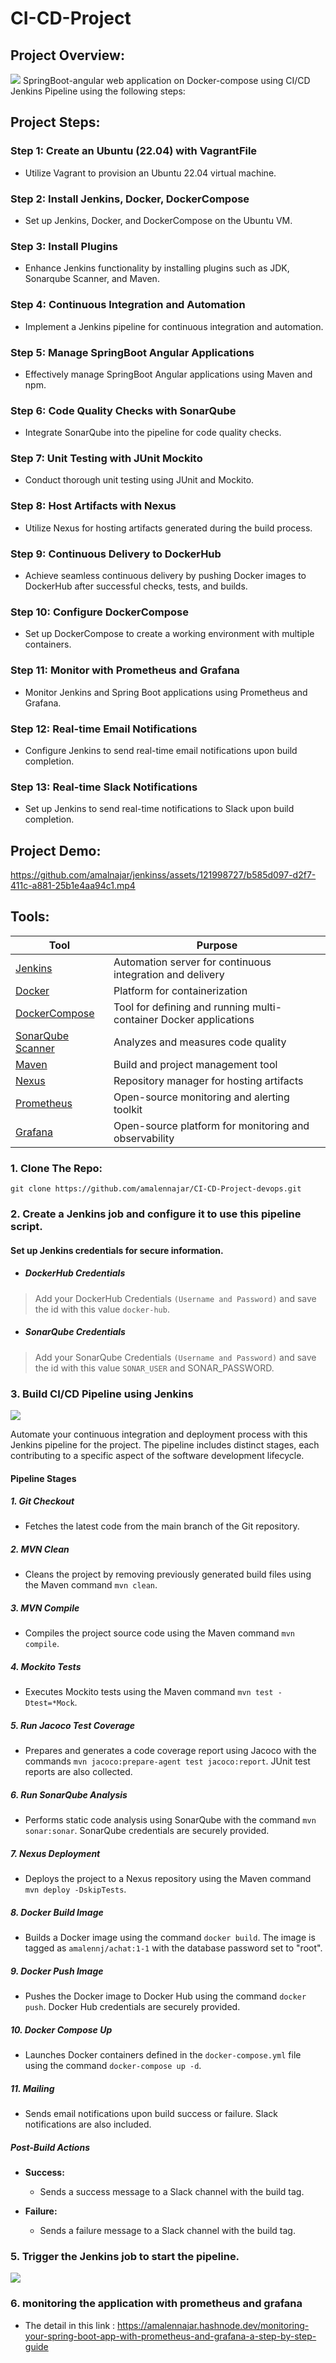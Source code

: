 # CI-CD-Project
## Project Overview:
![](https://github.com/amalennajar/CI-CD-Project-devops/blob/main/Screenshot/Architecture.png)
SpringBoot-angular web application on Docker-compose using CI/CD Jenkins Pipeline using the following steps:

## Project Steps:

### Step 1: Create an Ubuntu (22.04) with VagrantFile
- Utilize Vagrant to provision an Ubuntu 22.04 virtual machine.

### Step 2: Install Jenkins, Docker, DockerCompose
- Set up Jenkins, Docker, and DockerCompose on the Ubuntu VM.

### Step 3: Install Plugins
- Enhance Jenkins functionality by installing plugins such as JDK, Sonarqube Scanner, and Maven.

### Step 4: Continuous Integration and Automation
- Implement a Jenkins pipeline for continuous integration and automation.

### Step 5: Manage SpringBoot Angular Applications
- Effectively manage SpringBoot Angular applications using Maven and npm.

### Step 6: Code Quality Checks with SonarQube
- Integrate SonarQube into the pipeline for code quality checks.

### Step 7: Unit Testing with JUnit Mockito
- Conduct thorough unit testing using JUnit and Mockito.

### Step 8: Host Artifacts with Nexus
- Utilize Nexus for hosting artifacts generated during the build process.

### Step 9: Continuous Delivery to DockerHub
- Achieve seamless continuous delivery by pushing Docker images to DockerHub after successful checks, tests, and builds.

### Step 10: Configure DockerCompose
- Set up DockerCompose to create a working environment with multiple containers.

### Step 11: Monitor with Prometheus and Grafana
- Monitor Jenkins and Spring Boot applications using Prometheus and Grafana.

### Step 12: Real-time Email Notifications
- Configure Jenkins to send real-time email notifications upon build completion.

### Step 13: Real-time Slack Notifications
- Set up Jenkins to send real-time notifications to Slack upon build completion.

## Project Demo:

https://github.com/amalnajar/jenkinss/assets/121998727/b585d097-d2f7-411c-a881-25b1e4aa94c1.mp4


## Tools:
| Tool | Purpose |
| ------ | ------ |
| [Jenkins](https://www.jenkins.io) | Automation server for continuous integration and delivery |
| [Docker](https://www.docker.com) | Platform for containerization |
| [DockerCompose](https://docs.docker.com/compose) | Tool for defining and running multi-container Docker applications |
| [SonarQube Scanner](link-to-sonarqube) | Analyzes and measures code quality |
| [Maven](https://maven.apache.org) | Build and project management tool |
| [Nexus](https://www.sonatype.com/nexus/repository-oss) | Repository manager for hosting artifacts |
| [Prometheus](https://prometheus.io) | Open-source monitoring and alerting toolkit |
| [Grafana](https://grafana.com) | Open-source platform for monitoring and observability |


### 1. Clone The Repo:
```
git clone https://github.com/amalennajar/CI-CD-Project-devops.git
```
### 2. Create a Jenkins job and configure it to use this pipeline script.


#### Set up Jenkins credentials for secure information.

- ##### DockerHub Credentials
> Add your DockerHub Credentials `(Username and Password)` and save the id with this value `docker-hub`.
- ##### SonarQube Credentials
> Add your SonarQube Credentials `(Username and Password)` and save the id with this value `SONAR_USER` and SONAR_PASSWORD.


### 3. Build CI/CD Pipeline using Jenkins


![](https://github.com/amalennajar/CI-CD-Project-devops/blob/main/Screenshot/Pipeline.png)

Automate your continuous integration and deployment process with this Jenkins pipeline for the project. The pipeline includes distinct stages, each contributing to a specific aspect of the software development lifecycle.

#### Pipeline Stages

##### 1. Git Checkout
   - Fetches the latest code from the main branch of the Git repository.

##### 2. MVN Clean
   - Cleans the project by removing previously generated build files using the Maven command `mvn clean`.

##### 3. MVN Compile
   - Compiles the project source code using the Maven command `mvn compile`.

##### 4. Mockito Tests
   - Executes Mockito tests using the Maven command `mvn test -Dtest=*Mock`.

##### 5. Run Jacoco Test Coverage
   - Prepares and generates a code coverage report using Jacoco with the commands `mvn jacoco:prepare-agent test jacoco:report`. JUnit test reports are also collected.

##### 6. Run SonarQube Analysis
   - Performs static code analysis using SonarQube with the command `mvn sonar:sonar`. SonarQube credentials are securely provided.

##### 7. Nexus Deployment
   - Deploys the project to a Nexus repository using the Maven command `mvn deploy -DskipTests`.

##### 8. Docker Build Image
   - Builds a Docker image using the command `docker build`. The image is tagged as `amalennj/achat:1-1` with the database password set to "root".

##### 9. Docker Push Image
   - Pushes the Docker image to Docker Hub using the command `docker push`. Docker Hub credentials are securely provided.

##### 10. Docker Compose Up
   - Launches Docker containers defined in the `docker-compose.yml` file using the command `docker-compose up -d`.

##### 11. Mailing
   - Sends email notifications upon build success or failure. Slack notifications are also included.

##### Post-Build Actions

- **Success:**
  - Sends a success message to a Slack channel with the build tag.

- **Failure:**
  - Sends a failure message to a Slack channel with the build tag.

### 5. Trigger the Jenkins job to start the pipeline.

![](https://github.com/amalennajar/CI-CD-Project-devops/blob/main/Screenshot/containers_list.png)

### 6. monitoring the application with prometheus and grafana
- The detail in this link : https://amalennajar.hashnode.dev/monitoring-your-spring-boot-app-with-prometheus-and-grafana-a-step-by-step-guide
